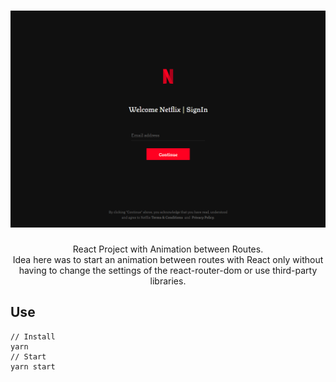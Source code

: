 <h1 align="center">
  <img width="800" alt="Netflix Animation Sign" src="https://github.com/uxmarinho/react-netflix-animation-sign/blob/master/netflix-anime.png?raw=true">
</h1>

<p align="center">
  React Project with Animation between Routes.</br>
  Idea here was to start an animation between routes with React only without having to change the settings of the react-router-dom or use third-party libraries.
</p>

## Use
```
// Install
yarn
// Start
yarn start
```
